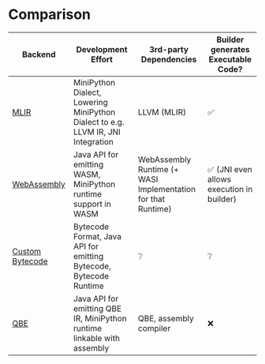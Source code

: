 <!--
SPDX-FileCopyrightText: 2024 Mini-Python Builder Contributors

SPDX-License-Identifier: CC-BY-SA-4.0

Mini-Python Builder documentation © 2024 by Mini-Python Builder Contributors is licensed under CC BY-SA 4.0.

-->

# Comparison

| Backend             | Development Effort                                                               | 3rd-party Dependencies                                       | Builder generates Executable Code?        |
|---------------------|----------------------------------------------------------------------------------|--------------------------------------------------------------|-------------------------------------------|
| [MLIR](mlir.md)     | MiniPython Dialect, Lowering MiniPython Dialect to e.g. LLVM IR, JNI Integration | LLVM (MLIR)                                                  | ✅                                        |
| [WebAssembly]()     | Java API for emitting WASM, MiniPython runtime support in WASM                   | WebAssembly Runtime (+ WASI Implementation for that Runtime) | ✅ (JNI even allows execution in builder) |
| [Custom Bytecode]() | Bytecode Format, Java API for emitting Bytecode, Bytecode Runtime                | ❔                                                           | ❔                                        |
| [QBE]()             | Java API for emitting QBE IR, MiniPython runtime linkable with assembly          | QBE, assembly compiler                                       | ❌                                        |
